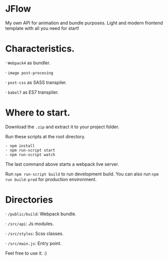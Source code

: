 # JFlow

My own API for animation and bundle purposes. Light and modern frontend template with all you need for start!


# Characteristics.

· `Webpack4` as bundler.

· `image post-procesing`

· `post-css` as SASS transpiler.

· `babel7` as ES7 transpiler.


# Where to start.

Download the `.zip` and extract it to your project folder.

Run these scripts at the root directory.

    - npm install
    - npm run-script start
    - npm run-script watch

The last command above starts a webpack live server.

Run `npm run-script build` to run development build. You can also run `npm run build-prod` for production environment.


# Directories

· `/public/build`: Webpack bundle.

· `/src/api`: Js modules.

· `/src/styles`: Scss classes.

· `/src/main.js`: Entry point.


Feel free to use it. :)
